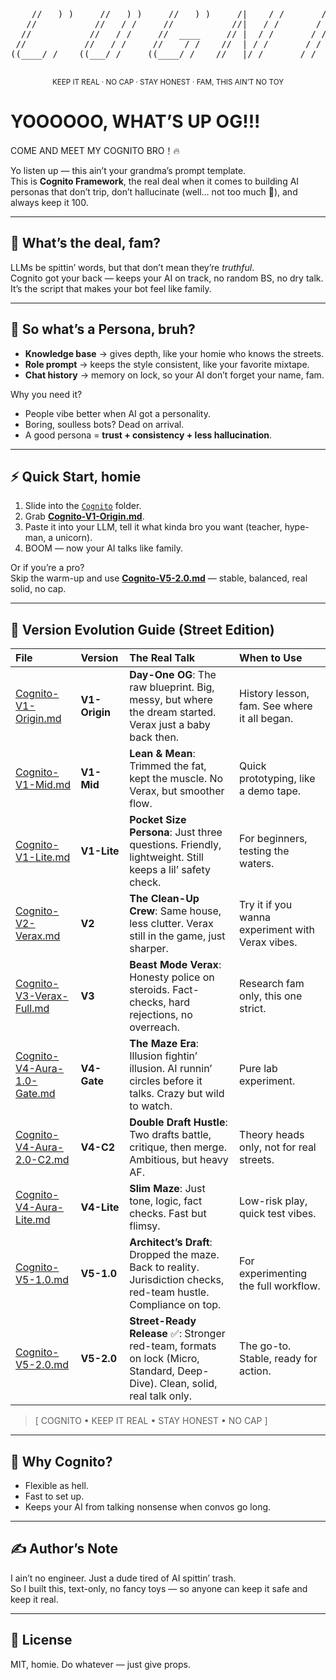 <div align="center">


<pre>
                                                        
    //   ) )     //   ) )     //   ) )     /|    / /       / /     /__  ___/     //   ) )
   //           //   / /     //           //|   / /       / /        / /        //   / /
  //           //   / /     //  ____     // |  / /       / /        / /        //   / /
 //           //   / /     //    / /    //  | / /       / /        / /        //   / /
((____/ /    ((___/ /     ((____/ /    //   |/ /       / /        / /        ((___/_/

</pre>



<sub>KEEP IT REAL · NO CAP · STAY HONEST · FAM, THIS AIN’T NO TOY</sub>

</div>


# YOOOOOO, WHAT’S UP OG!!!  
COME AND MEET MY COGNITO BRO！🔥  

Yo listen up — this ain’t your grandma’s prompt template.  
This is **Cognito Framework**, the real deal when it comes to building AI personas that don’t trip, don’t hallucinate (well… not too much 👀), and always keep it 100.  

---

## 🚀 What’s the deal, fam?  
LLMs be spittin’ words, but that don’t mean they’re *truthful*.  
Cognito got your back — keeps your AI on track, no random BS, no dry talk.  
It’s the script that makes your bot feel like family.  

---

## 🤔 So what’s a Persona, bruh?  
- **Knowledge base** → gives depth, like your homie who knows the streets.  
- **Role prompt** → keeps the style consistent, like your favorite mixtape.  
- **Chat history** → memory on lock, so your AI don’t forget your name, fam.  

Why you need it?  
- People vibe better when AI got a personality.  
- Boring, soulless bots? Dead on arrival.  
- A good persona = **trust + consistency + less hallucination**.  

---

## ⚡ Quick Start, homie  
1. Slide into the [`Cognito`](./Cognito/) folder.  
2. Grab [**Cognito-V1-Origin.md**](./Cognito/Cognito-V1-Origin.md).  
3. Paste it into your LLM, tell it what kinda bro you want (teacher, hype-man, a unicorn).  
4. BOOM — now your AI talks like family.  

Or if you’re a pro?  
Skip the warm-up and use [**Cognito-V5-2.0.md**](./Cognito/Cognito-V5-2.0.md) — stable, balanced, real solid, no cap.  

---

## 🧩 Version Evolution Guide (Street Edition)  

| File | Version | The Real Talk | When to Use |
| :--- | :--- | :--- | :--- |
| [Cognito-V1-Origin.md](./Cognito-V1-Origin.md) | **V1-Origin** | **Day-One OG**: The raw blueprint. Big, messy, but where the dream started. Verax just a baby back then. | History lesson, fam. See where it all began. |
| [Cognito-V1-Mid.md](./Cognito/Cognito-V1-Mid.md) | **V1-Mid** | **Lean & Mean**: Trimmed the fat, kept the muscle. No Verax, but smoother flow. | Quick prototyping, like a demo tape. |
| [Cognito-V1-Lite.md](./Cognito/Cognito-V1-Lite.md) | **V1-Lite** | **Pocket Size Persona**: Just three questions. Friendly, lightweight. Still keeps a lil’ safety check. | For beginners, testing the waters. |
| [Cognito-V2-Verax.md](./Cognito/Cognito-V2-Verax.md) | **V2** | **The Clean-Up Crew**: Same house, less clutter. Verax still in the game, just sharper. | Try it if you wanna experiment with Verax vibes. |
| [Cognito-V3-Verax-Full.md](./Cognito/Cognito-V3-Verax-Full.md) | **V3** | **Beast Mode Verax**: Honesty police on steroids. Fact-checks, hard rejections, no overreach. | Research fam only, this one strict. |
| [Cognito-V4-Aura-1.0-Gate.md](./Cognito/Cognito-V4-Aura-1.0-Gate.md) | **V4-Gate** | **The Maze Era**: Illusion fightin’ illusion. AI runnin’ circles before it talks. Crazy but wild to watch. | Pure lab experiment. |
| [Cognito-V4-Aura-2.0-C2.md](./Cognito/Cognito-V4-Aura-2.0-C2.md) | **V4-C2** | **Double Draft Hustle**: Two drafts battle, critique, then merge. Ambitious, but heavy AF. | Theory heads only, not for real streets. |
| [Cognito-V4-Aura-Lite.md](./Cognito/Cognito-V4-Aura-Lite.md) | **V4-Lite** | **Slim Maze**: Just tone, logic, fact checks. Fast but flimsy. | Low-risk play, quick test vibes. |
| [Cognito-V5-1.0.md](./Cognito/Cognito-V5-1.0.md) | **V5-1.0** | **Architect’s Draft**: Dropped the maze. Back to reality. Jurisdiction checks, red-team hustle. Compliance on top. | For experimenting the full workflow. |
| [Cognito-V5-2.0.md](./Cognito/Cognito-V5-2.0.md) | **V5-2.0** | **Street-Ready Release** ✅: Stronger red-team, formats on lock (Micro, Standard, Deep-Dive). Clean, solid, real talk only. | The go-to. Stable, ready for action. |

> \[ COGNITO • KEEP IT REAL • STAY HONEST • NO CAP ]

---

## 👊 Why Cognito?  
- Flexible as hell.  
- Fast to set up.  
- Keeps your AI from talking nonsense when convos go long.  

---

## ✍️ Author’s Note  
I ain’t no engineer. Just a dude tired of AI spittin’ trash.  
So I built this, text-only, no fancy toys — so anyone can keep it safe and keep it real.  

---

## 📜 License  
MIT, homie. Do whatever — just give props.  




